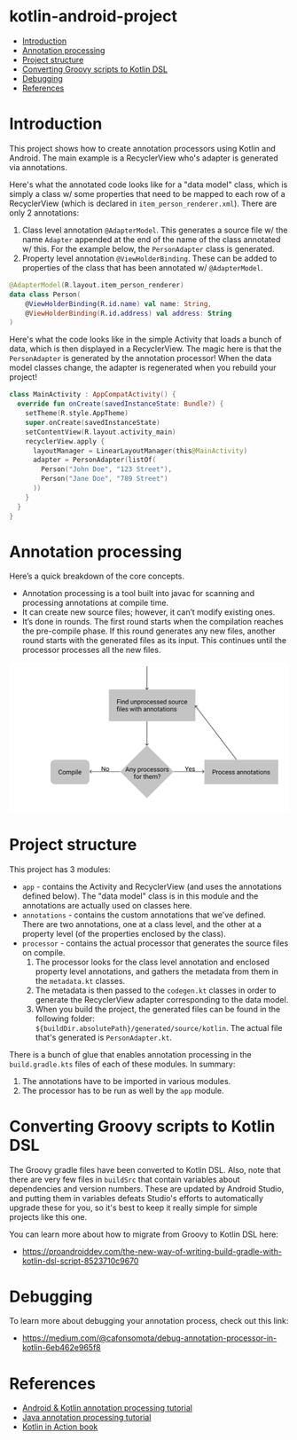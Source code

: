 # kotlin-android-project

<!-- START doctoc generated TOC please keep comment here to allow auto update -->
<!-- DON'T EDIT THIS SECTION, INSTEAD RE-RUN doctoc TO UPDATE -->


- [Introduction](#introduction)
- [Annotation processing](#annotation-processing)
- [Project structure](#project-structure)
- [Converting Groovy scripts to Kotlin DSL](#converting-groovy-scripts-to-kotlin-dsl)
- [Debugging](#debugging)
- [References](#references)

<!-- END doctoc generated TOC please keep comment here to allow auto update -->

# Introduction

This project shows how to create annotation processors using Kotlin and Android. The main example is a RecyclerView
who's adapter is generated via annotations.

Here's what the annotated code looks like for a "data model" class, which is simply a class w/ some properties that need
to be mapped to each row of a RecyclerView (which is declared in `item_person_renderer.xml`). There are only 2
annotations:

1. Class level annotation `@AdapterModel`. This generates a source file w/ the name `Adapter` appended at the end of the
   name of the class annotated w/ this. For the example below, the `PersonAdapter` class is generated.
2. Property level annotation `@ViewHolderBinding`. These can be added to properties of the class that has been annotated
   w/ `@AdapterModel`.

```kotlin
@AdapterModel(R.layout.item_person_renderer)
data class Person(
    @ViewHolderBinding(R.id.name) val name: String,
    @ViewHolderBinding(R.id.address) val address: String
)
```

Here's what the code looks like in the simple Activity that loads a bunch of data, which is then displayed in a
RecyclerView. The magic here is that the `PersonAdapter` is generated by the annotation processor! When the data model
classes change, the adapter is regenerated when you rebuild your project!

```kotlin
class MainActivity : AppCompatActivity() {
  override fun onCreate(savedInstanceState: Bundle?) {
    setTheme(R.style.AppTheme)
    super.onCreate(savedInstanceState)
    setContentView(R.layout.activity_main)
    recyclerView.apply {
      layoutManager = LinearLayoutManager(this@MainActivity)
      adapter = PersonAdapter(listOf(
        Person("John Doe", "123 Street"),
        Person("Jane Doe", "789 Street")
      ))
    }
  }
}
```

# Annotation processing

Here’s a quick breakdown of the core concepts.

- Annotation processing is a tool built into javac for scanning and processing annotations at compile time.
- It can create new source files; however, it can’t modify existing ones.
- It’s done in rounds. The first round starts when the compilation reaches the pre-compile phase. If this round
  generates any new files, another round starts with the generated files as its input. This continues until the
  processor processes all the new files.

![Diagram of how this works](docs/ap-diagram.svg)

# Project structure

This project has 3 modules:

- `app` - contains the Activity and RecyclerView (and uses the annotations defined below). The "data model" class is in
  this module and the annotations are actually used on classes here.
- `annotations` - contains the custom annotations that we've defined. There are two annotations, one at a class level,
  and the other at a property level (of the properties enclosed by the class).
- `processor` - contains the actual processor that generates the source files on compile.
  1. The processor looks for the class level annotation and enclosed property level annotations, and gathers the
     metadata from them in the `metadata.kt` classes.
  2. The metadata is then passed to the `codegen.kt` classes in order to generate the RecyclerView adapter corresponding
     to the data model.
  3. When you build the project, the generated files can be found in the following folder:
     `${buildDir.absolutePath}/generated/source/kotlin`. The actual file that's generated is `PersonAdapter.kt`.

There is a bunch of glue that enables annotation processing in the `build.gradle.kts` files of each of these modules. In
summary:

1. The annotations have to be imported in various modules.
2. The processor has to be run as well by the `app` module.

# Converting Groovy scripts to Kotlin DSL

The Groovy gradle files have been converted to Kotlin DSL. Also, note that there are very few files in `buildSrc` that
contain variables about dependencies and version numbers. These are updated by Android Studio, and putting them in
variables defeats Studio's efforts to automatically upgrade these for you, so it's best to keep it really simple for
simple projects like this one.

You can learn more about how to migrate from Groovy to Kotlin DSL here:

- https://proandroiddev.com/the-new-way-of-writing-build-gradle-with-kotlin-dsl-script-8523710c9670

# Debugging

To learn more about debugging your annotation process, check out this link:

- https://medium.com/@cafonsomota/debug-annotation-processor-in-kotlin-6eb462e965f8

# References

- [Android & Kotlin annotation processing tutorial](https://www.raywenderlich.com/8574679-annotation-processing-supercharge-your-development)
- [Java annotation processing tutorial](http://hannesdorfmann.com/annotation-processing/annotationprocessing101)
- [Kotlin in Action book](https://livebook.manning.com/book/kotlin-in-action/chapter-10/55)
